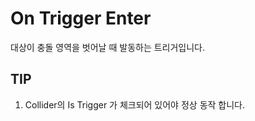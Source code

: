 # On Trigger Enter

대상이 충돌 영역을 벗어날 때 발동하는 트리거입니다.


## TIP
1. Collider의 Is Trigger 가 체크되어 있어야 정상 동작 합니다.